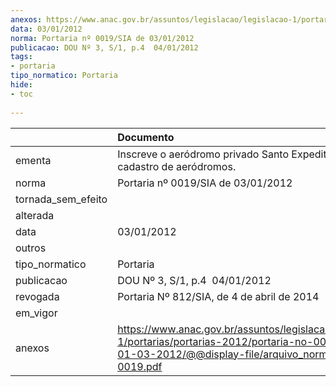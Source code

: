```yaml
---
anexos: https://www.anac.gov.br/assuntos/legislacao/legislacao-1/portarias/portarias-2012/portaria-no-0019-sia-de-01-03-2012/@@display-file/arquivo_norma/PA2012-0019.pdf
data: 03/01/2012
norma: Portaria nº 0019/SIA de 03/01/2012
publicacao: DOU Nº 3, S/1, p.4  04/01/2012
tags:
- portaria
tipo_normatico: Portaria
hide: 
- toc 
 
---
```


|                    | Documento                                                                                                                                                         |
|:-------------------|:------------------------------------------------------------------------------------------------------------------------------------------------------------------|
| ementa             | Inscreve o aeródromo privado Santo Expedito (SP) no cadastro de aeródromos.                                                                                       |
| norma              | Portaria nº 0019/SIA de 03/01/2012                                                                                                                                |
| tornada_sem_efeito |                                                                                                                                                                   |
| alterada           |                                                                                                                                                                   |
| data               | 03/01/2012                                                                                                                                                        |
| outros             |                                                                                                                                                                   |
| tipo_normatico     | Portaria                                                                                                                                                          |
| publicacao         | DOU Nº 3, S/1, p.4  04/01/2012                                                                                                                                    |
| revogada           | Portaria Nº 812/SIA, de 4 de abril de 2014                                                                                                                        |
| em_vigor           |                                                                                                                                                                   |
| anexos             | https://www.anac.gov.br/assuntos/legislacao/legislacao-1/portarias/portarias-2012/portaria-no-0019-sia-de-01-03-2012/@@display-file/arquivo_norma/PA2012-0019.pdf |